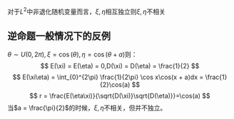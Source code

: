 对于$L^2$中非退化随机变量而言，$\xi,\eta$相互独立则$\xi,\eta$不相关

## 逆命题一般情况下的反例
$\theta \sim U(0, 2\pi), \xi = \cos(\theta), \eta = \cos(\theta + a)$则：
$$
E(\xi) = E(\eta) = 0,D(\xi) = D(\eta) = \frac{1}{2}
$$
$$
E(\xi\eta) = \int_{0}^{2\pi} \frac{1}{2\pi} \cos x\cos(x + a)dx = \frac{1}{2}\cos(a)
$$
$$
r = \frac{E(\eta\xi)}{\sqrt{D(\xi)}\sqrt{D(\eta)}}=\cos(a)
$$
当$a = \frac{\pi}{2}$的时候，$\xi, \eta$不相关，但并不独立。
